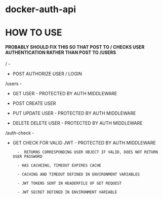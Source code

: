 # docker-auth-api

# HOW TO USE

#### PROBABLY SHOULD FIX THIS SO THAT POST TO / CHECKS USER AUTHENTICATION RATHER THAN POST TO /USERS

/ -

- POST AUTHORIZE USER / LOGIN

/users -

- GET USER - PROTECTED BY AUTH MIDDLEWARE

- POST CREATE USER

- PUT UPDATE USER - PROTECTED BY AUTH MIDDLEWARE

- DELETE DELETE USER - PROTECTED BY AUTH MIDDLEWARE

/auth-check -

- GET CHECK FOR VALID JWT - PROTECTED BY AUTH MIDDLEWARE

      	-  RETURNS CORRESPONDING USER OBJECT IF VALID, DOES NOT RETURN USER PASSWORD

      	- HAS CACHEING, TIMEOUT EXPIRES CACHE

      	- CACHING AND TIMEOUT DEFINED IN ENVIRONMENT VARIABLES

      	- JWT TOKENS SENT IN HEADERFILE OF GET REQUEST

      	- JWT SECRET DEFINED IN ENVIRONMENT VARIABLE
